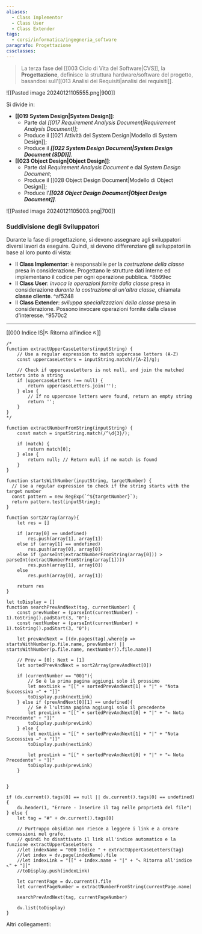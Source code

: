 ```yaml
---
aliases: 
  - Class Implementor
  - Class User
  - Class Extender
tags:
  - corsi/informatica/ingegneria_software
paragrafo: Progettazione
cssclasses: 
---
```


>La terza fase del [[003 Ciclo di Vita del Software|CVS]], la **Progettazione**, definisce la struttura hardware/software del progetto, basandosi sull'[[013 Analisi dei Requisiti|analisi dei requisiti]].

![[Pasted image 20240121105555.png|900]]

Si divide in:
- **[[019 System Design|System Design]]**:
	- Parte dal *[[017 Requirement Analysis Document|Requirement Analysis Document]]*;
	- Produce il [[021 Attività del System Design|Modello di System Design]];
	- Produce il ***[[022 System Design Document|System Design Document (SDD)]]***.
- **[[023 Object Design|Object Design]]**:
	- Parte dal <i>Requirement Analysis Document</i> e dal <i>System Design Document</i>;
	- Produce il [[028 Object Design Document|Modello di Object Design]];
	- Produce l'***[[028 Object Design Document|Object Design Document]]***.


![[Pasted image 20240121105003.png|700]]

### Suddivisione degli Sviluppatori
Durante la fase di progettazione, si devono assegnare agli sviluppatori diversi lavori da eseguire. Quindi, si devono differenziare gli sviluppatori in base al loro punto di vista:
- Il **Class Implementor**: è responsabile per la *costruzione della classe* presa in considerazione. Progettano le strutture dati interne ed implementano il codice per ogni operazione pubblica.
 ^8b99ec
- Il **Class User**: *invoca le operazioni fornite dalla classe* presa in considerazione *durante la costruzione di un'altra classe*, chiamata **classe cliente**.
 ^af5248
- Il **Class Extender**: *sviluppa specializzazioni della classe* presa in considerazione. Possono invocare operazioni fornite dalla classe d'interesse. ^9570c2


___
[[000 Indice IS|↖ Ritorna all'indice ↖]]

```dataviewjs
/*
function extractUpperCaseLetters(inputString) {
	// Use a regular expression to match uppercase letters (A-Z)
	const uppercaseLetters = inputString.match(/[A-Z]/g);
	
	// Check if uppercaseLetters is not null, and join the matched letters into a string
	if (uppercaseLetters !== null) {
		return uppercaseLetters.join('');
	} else {
	    // If no uppercase letters were found, return an empty string
	    return '';
	}
}
*/

function extractNumberFromString(inputString) {
	const match = inputString.match(/^\d{3}/);
	
	if (match) {
		return match[0];
	} else {
		return null; // Return null if no match is found
	}
}

function startsWithNumber(inputString, targetNumber) {
  // Use a regular expression to check if the string starts with the target number
  const pattern = new RegExp(`^${targetNumber}`);
  return pattern.test(inputString);
}

function sort2Array(array){
	let res = []
	
	if (array[0] == undefined)
		res.push(array[1], array[1])
	else if (array[1] == undefined)
		res.push(array[0], array[0])
	else if (parseInt(extractNumberFromString(array[0])) > parseInt(extractNumberFromString(array[1])))
		res.push(array[1], array[0])
	else
		res.push(array[0], array[1])
	
	return res
}

let toDisplay = []
function searchPrevAndNext(tag, currentNumber) {
	const prevNumber = (parseInt(currentNumber) - 1).toString().padStart(3, "0");
	const nextNumber = (parseInt(currentNumber) + 1).toString().padStart(3, "0");
	
	let prevAndNext = [(dv.pages(tag).where(p => startsWithNumber(p.file.name, prevNumber) || startsWithNumber(p.file.name, nextNumber)).file.name)]
	
	// Prev = [0]; Next = [1]
	let sortedPrevAndNext = sort2Array(prevAndNext[0])
	
	if (currentNumber == "001"){ 
		// Se è la prima pagina aggiungi solo il prossimo
		let nextLink = "[[" + sortedPrevAndNext[1] + "|" + "Nota Successiva →" + "]]"
		toDisplay.push(nextLink)
	} else if (prevAndNext[0][1] == undefined){
		// Se è l'ultima pagina aggiungi solo il precedente
		let prevLink = "[[" + sortedPrevAndNext[0] + "|" + "← Nota Precedente" + "]]"
		toDisplay.push(prevLink)
	} else {
		let nextLink = "[[" + sortedPrevAndNext[1] + "|" + "Nota Successiva →" + "]]"
		toDisplay.push(nextLink)
		
		let prevLink = "[[" + sortedPrevAndNext[0] + "|" + "← Nota Precedente" + "]]"
		toDisplay.push(prevLink)
	}
	
	
}

if (dv.current().tags[0] == null || dv.current().tags[0] == undefined){
	dv.header(1, "Errore - Inserire il tag nelle proprietà del file")
} else {
	let tag = "#" + dv.current().tags[0]

	// Purtroppo obsidian non riesce a leggere i link e a creare connessioni nel grafo,
	// quindi ho disattivato il link all'indice automatico e la funzione extractUpperCaseLetters
	//let indexName = "000 Indice " + extractUpperCaseLetters(tag)
	//let index = dv.page(indexName).file
	//let indexLink = "[[" + index.name + "|" + "↖ Ritorna all'indice ↖" + "]]"
	//toDisplay.push(indexLink)
	
	let currentPage = dv.current().file
	let currentPageNumber = extractNumberFromString(currentPage.name)
	
	searchPrevAndNext(tag, currentPageNumber)
	
	dv.list(toDisplay)
}
```

Altri collegamenti: 